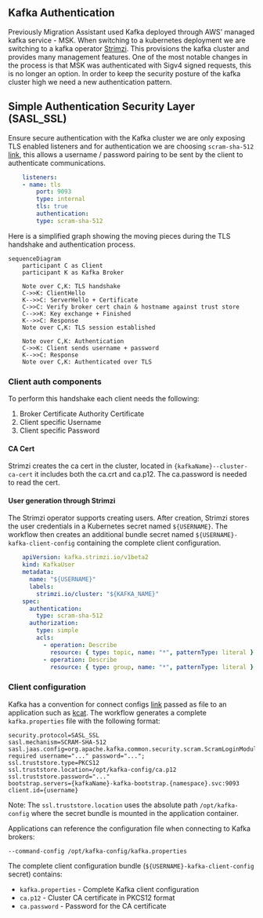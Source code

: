 ## Kafka Authentication

Previously Migration Assistant used Kafka deployed through AWS' managed kafka service - MSK.  When switching to a kubernetes deployment we are switching to a kafka operator [Strimzi](http://strimzi.io/).  This provisions the kafka cluster and provides many management features.  One of the most notable changes in the process is that MSK was authenticated with Sigv4 signed requests, this is no longer an option.  In order to keep the security posture of the kafka cluster high we need a new authentication pattern.

## Simple Authentication Security Layer (SASL_SSL)

Ensure secure authentication with the Kafka cluster we are only exposing TLS enabled listeners and for authentication we are choosing `scram-sha-512` [link](https://docs.confluent.io/platform/current/security/authentication/sasl/scram/overview.html), this allows a username / password pairing to be sent by the client to authenticate communications.

```yaml
    listeners:
    - name: tls
        port: 9093
        type: internal
        tls: true
        authentication:
        type: scram-sha-512
```

Here is a simplified graph showing the moving pieces during the TLS handshake and authentication process.

```mermaid
sequenceDiagram
    participant C as Client
    participant K as Kafka Broker

    Note over C,K: TLS handshake
    C->>K: ClientHello
    K-->>C: ServerHello + Certificate
    C->>C: Verify broker cert chain & hostname against trust store
    C-->>K: Key exchange + Finished
    K-->>C: Response
    Note over C,K: TLS session established

    Note over C,K: Authentication
    C->>K: Client sends username + password
    K-->>C: Response
    Note over C,K: Authenticated over TLS
```

### Client auth components

To perform this handshake each client needs the following:
1. Broker Certificate Authority Certificate
1. Client specific Username
2. Client specific Password

#### CA Cert

Strimzi creates the ca cert in the cluster, located in `{kafkaName}--cluster-ca-cert` it includes both the ca.crt and ca.p12. The ca.password is needed to read the cert.   

#### User generation through Strimzi

The Strimzi operator supports creating users. After creation, Strimzi stores the user credentials in a Kubernetes secret named `${USERNAME}`. The workflow then creates an additional bundle secret named `${USERNAME}-kafka-client-config` containing the complete client configuration.

```yaml
    apiVersion: kafka.strimzi.io/v1beta2
    kind: KafkaUser
    metadata:
      name: "${USERNAME}"
      labels:
        strimzi.io/cluster: "${KAFKA_NAME}"
    spec:
      authentication:
        type: scram-sha-512
      authorization:
        type: simple
        acls:
          - operation: Describe
            resource: { type: topic, name: "*", patternType: literal }
          - operation: Describe
            resource: { type: group, name: "*", patternType: literal }
```

### Client configuration

Kafka has a convention for connect configs [link](https://kafka.apache.org/documentation/#connectconfigs) passed as file to an application such as [kcat](https://github.com/edenhill/kcat). The workflow generates a complete `kafka.properties` file with the following format:

```
security.protocol=SASL_SSL
sasl.mechanism=SCRAM-SHA-512
sasl.jaas.config=org.apache.kafka.common.security.scram.ScramLoginModule required username="..." password="...";
ssl.truststore.type=PKCS12
ssl.truststore.location=/opt/kafka-config/ca.p12
ssl.truststore.password="..."
bootstrap.servers={kafkaName}-kafka-bootstrap.{namespace}.svc:9093
client.id={username}
```

Note: The `ssl.truststore.location` uses the absolute path `/opt/kafka-config` where the secret bundle is mounted in the application container.

Applications can reference the configuration file when connecting to Kafka brokers:

```shell
--command-config /opt/kafka-config/kafka.properties
```

The complete client configuration bundle (`${USERNAME}-kafka-client-config` secret) contains:
- `kafka.properties` - Complete Kafka client configuration
- `ca.p12` - Cluster CA certificate in PKCS12 format
- `ca.password` - Password for the CA certificate